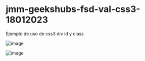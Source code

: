 # jmm-geekshubs-fsd-val-css3-18012023
Ejemplo de uso de css3 div id y class

![image](https://user-images.githubusercontent.com/16636086/213171123-21d4a87a-eeb1-43d4-8d8f-7562ab4b6a4d.png)


![image](https://user-images.githubusercontent.com/16636086/213171009-7496f829-68c8-4c34-8a9e-1c80dd7e6a49.png)


